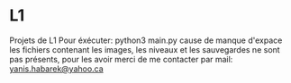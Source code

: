 # L1
Projets de L1
Pour éxécuter:
python3 main.py
cause de  manque d'expace  les fichiers contenant les images, les niveaux et les sauvegardes ne sont pas présents,
pour les avoir merci de me contacter par mail:
yanis.habarek@yahoo.ca
